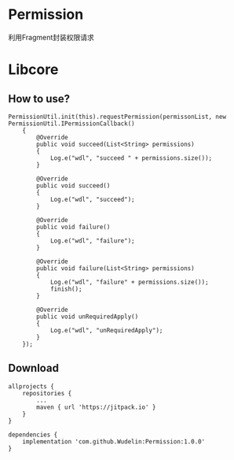 # Permission
利用Fragment封装权限请求


Libcore
============

How to use?
--------

	PermissionUtil.init(this).requestPermission(permissonList, new PermissionUtil.IPermissionCallback()
        {
            @Override
            public void succeed(List<String> permissions)
            {
                Log.e("wdl", "succeed " + permissions.size());
            }

            @Override
            public void succeed()
            {
                Log.e("wdl", "succeed");
            }

            @Override
            public void failure()
            {
                Log.e("wdl", "failure");
            }

            @Override
            public void failure(List<String> permissions)
            {
                Log.e("wdl", "failure" + permissions.size());
                finish();
            }

            @Override
            public void unRequiredApply()
            {
                Log.e("wdl", "unRequiredApply");
            }
        });




Download
--------

```
allprojects {
	repositories {
		...
		maven { url 'https://jitpack.io' }
	}
}
  
dependencies {
	implementation 'com.github.Wudelin:Permission:1.0.0'
}
```


